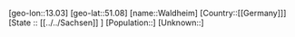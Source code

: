 ﻿---
location: [51.08,13.03]
mapzoom: [7,12] 
mapmarker: city 
type: City
tags:
- geo/City


SpocWebEntityId: 35409
isDeleted: false
confidential: public

---
[geo-lon::13.03]
[geo-lat::51.08]
[name::Waldheim]
[Country::[[Germany]]]
[State :: [[../../Sachsen]] ]
[Population::]
[Unknown::]

